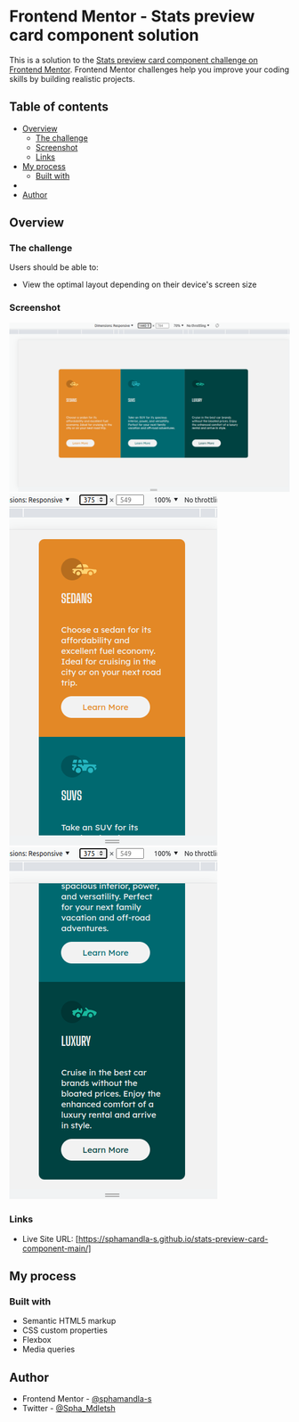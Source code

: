 # Frontend Mentor - Stats preview card component solution

This is a solution to the [Stats preview card component challenge on Frontend Mentor](https://www.frontendmentor.io/challenges/stats-preview-card-component-8JqbgoU62). Frontend Mentor challenges help you improve your coding skills by building realistic projects. 

## Table of contents

- [Overview](#overview)
  - [The challenge](#the-challenge)
  - [Screenshot](#screenshot)
  - [Links](#links)
- [My process](#my-process)
  - [Built with](#built-with)
- 
- [Author](#author)



## Overview

### The challenge

Users should be able to:

- View the optimal layout depending on their device's screen size

### Screenshot

![](/images/Screenshot%20from%202022-08-02%2013-37-28.png)
![](/images/Screenshot%20from%202022-08-02%2013-38-15.png)
![](/images/Screenshot%20from%202022-08-02%2013-38-33.png)


### Links

- Live Site URL: [https://sphamandla-s.github.io/stats-preview-card-component-main/]

## My process

### Built with

- Semantic HTML5 markup
- CSS custom properties
- Flexbox
- Media queries


## Author
- Frontend Mentor - [@sphamandla-s](https://www.frontendmentor.io/profile/sphamandla-s)
- Twitter - [@Spha_Mdletsh](https://www.twitter.com/Spha_Mdletsh)



